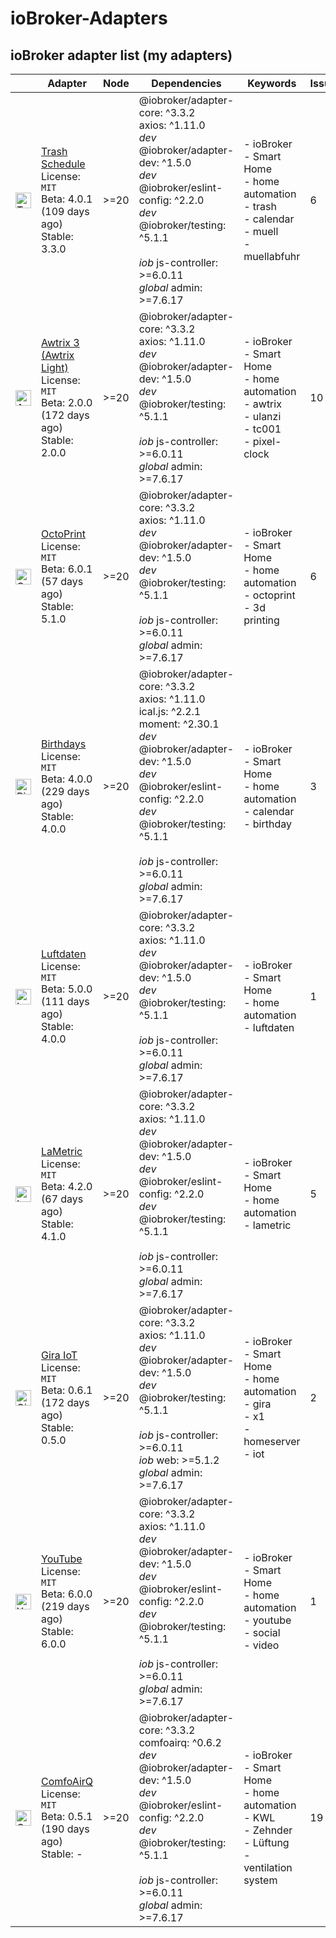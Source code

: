 # ioBroker-Adapters

## ioBroker adapter list (my adapters)

| | Adapter | Node | Dependencies | Keywords | Issues | Files |
|-|---------|------|--------------|----------|--------|-------|
| <img src="https://raw.githubusercontent.com/klein0r/ioBroker.trashschedule/master/admin/trashschedule.png" alt="Trash Schedule" width="25" /> | [Trash Schedule](https://github.com/klein0r/ioBroker.trashschedule)<br/>License: `MIT`<br/>Beta: 4.0.1 (109 days ago)<br/>Stable: 3.3.0 | &gt;&#x3D;20 | @iobroker/adapter-core: ^3.3.2<br/>axios: ^1.11.0<br/>*dev* @iobroker/adapter-dev: ^1.5.0<br/>*dev* @iobroker/eslint-config: ^2.2.0<br/>*dev* @iobroker/testing: ^5.1.1<br/><br/>*iob* js-controller: >=6.0.11<br/>*global* admin: >=7.6.17 | - ioBroker<br/>- Smart Home<br/>- home automation<br/>- trash<br/>- calendar<br/>- muell<br/>- muellabfuhr | 6 | Funding `yes`<br/>Bug-Report `v0.1`<br/>Workflow: `v0.6` |
| <img src="https://raw.githubusercontent.com/klein0r/ioBroker.awtrix-light/master/admin/awtrix-light.png" alt="Awtrix 3 (Awtrix Light)" width="25" /> | [Awtrix 3 (Awtrix Light)](https://github.com/klein0r/ioBroker.awtrix-light)<br/>License: `MIT`<br/>Beta: 2.0.0 (172 days ago)<br/>Stable: 2.0.0 | &gt;&#x3D;20 | @iobroker/adapter-core: ^3.3.2<br/>axios: ^1.11.0<br/>*dev* @iobroker/adapter-dev: ^1.5.0<br/>*dev* @iobroker/testing: ^5.1.1<br/><br/>*iob* js-controller: >=6.0.11<br/>*global* admin: >=7.6.17 | - ioBroker<br/>- Smart Home<br/>- home automation<br/>- awtrix<br/>- ulanzi<br/>- tc001<br/>- pixel-clock | 10 | Funding `yes`<br/>Bug-Report `v0.1`<br/>Workflow: `v0.6` |
| <img src="https://raw.githubusercontent.com/klein0r/ioBroker.octoprint/master/admin/octoprint.png" alt="OctoPrint" width="25" /> | [OctoPrint](https://github.com/klein0r/ioBroker.octoprint)<br/>License: `MIT`<br/>Beta: 6.0.1 (57 days ago)<br/>Stable: 5.1.0 | &gt;&#x3D;20 | @iobroker/adapter-core: ^3.3.2<br/>axios: ^1.11.0<br/>*dev* @iobroker/adapter-dev: ^1.5.0<br/>*dev* @iobroker/testing: ^5.1.1<br/><br/>*iob* js-controller: >=6.0.11<br/>*global* admin: >=7.6.17 | - ioBroker<br/>- Smart Home<br/>- home automation<br/>- octoprint<br/>- 3d printing | 6 | Funding `yes`<br/>Bug-Report `v0.1`<br/>Workflow: `v0.6` |
| <img src="https://raw.githubusercontent.com/klein0r/ioBroker.birthdays/master/admin/birthdays.png" alt="Birthdays" width="25" /> | [Birthdays](https://github.com/klein0r/ioBroker.birthdays)<br/>License: `MIT`<br/>Beta: 4.0.0 (229 days ago)<br/>Stable: 4.0.0 | &gt;&#x3D;20 | @iobroker/adapter-core: ^3.3.2<br/>axios: ^1.11.0<br/>ical.js: ^2.2.1<br/>moment: ^2.30.1<br/>*dev* @iobroker/adapter-dev: ^1.5.0<br/>*dev* @iobroker/eslint-config: ^2.2.0<br/>*dev* @iobroker/testing: ^5.1.1<br/><br/>*iob* js-controller: >=6.0.11<br/>*global* admin: >=7.6.17 | - ioBroker<br/>- Smart Home<br/>- home automation<br/>- calendar<br/>- birthday | 3 | Funding `yes`<br/>Bug-Report `v0.1`<br/>Workflow: `v0.6` |
| <img src="https://raw.githubusercontent.com/klein0r/ioBroker.luftdaten/master/admin/luftdaten.png" alt="Luftdaten" width="25" /> | [Luftdaten](https://github.com/klein0r/ioBroker.luftdaten)<br/>License: `MIT`<br/>Beta: 5.0.0 (111 days ago)<br/>Stable: 4.0.0 | &gt;&#x3D;20 | @iobroker/adapter-core: ^3.3.2<br/>axios: ^1.11.0<br/>*dev* @iobroker/adapter-dev: ^1.5.0<br/>*dev* @iobroker/testing: ^5.1.1<br/><br/>*iob* js-controller: >=6.0.11<br/>*global* admin: >=7.6.17 | - ioBroker<br/>- Smart Home<br/>- home automation<br/>- luftdaten | 1 | Funding `yes`<br/>Bug-Report `v0.1`<br/>Workflow: `v0.6` |
| <img src="https://raw.githubusercontent.com/klein0r/ioBroker.lametric/master/admin/lametric.png" alt="LaMetric" width="25" /> | [LaMetric](https://github.com/klein0r/ioBroker.lametric)<br/>License: `MIT`<br/>Beta: 4.2.0 (67 days ago)<br/>Stable: 4.1.0 | &gt;&#x3D;20 | @iobroker/adapter-core: ^3.3.2<br/>axios: ^1.11.0<br/>*dev* @iobroker/adapter-dev: ^1.5.0<br/>*dev* @iobroker/eslint-config: ^2.2.0<br/>*dev* @iobroker/testing: ^5.1.1<br/><br/>*iob* js-controller: >=6.0.11<br/>*global* admin: >=7.6.17 | - ioBroker<br/>- Smart Home<br/>- home automation<br/>- lametric | 5 | Funding `yes`<br/>Bug-Report `v0.1`<br/>Workflow: `v0.6` |
| <img src="https://raw.githubusercontent.com/klein0r/ioBroker.gira-iot/master/admin/gira-iot.png" alt="Gira IoT" width="25" /> | [Gira IoT](https://github.com/klein0r/ioBroker.gira-iot)<br/>License: `MIT`<br/>Beta: 0.6.1 (172 days ago)<br/>Stable: 0.5.0 | &gt;&#x3D;20 | @iobroker/adapter-core: ^3.3.2<br/>axios: ^1.11.0<br/>*dev* @iobroker/adapter-dev: ^1.5.0<br/>*dev* @iobroker/testing: ^5.1.1<br/><br/>*iob* js-controller: >=6.0.11<br/>*iob* web: >=5.1.2<br/>*global* admin: >=7.6.17 | - ioBroker<br/>- Smart Home<br/>- home automation<br/>- gira<br/>- x1<br/>- homeserver<br/>- iot | 2 | Funding `yes`<br/>Bug-Report `v0.1`<br/>Workflow: `v0.6` |
| <img src="https://raw.githubusercontent.com/klein0r/ioBroker.youtube/master/admin/youtube.png" alt="YouTube" width="25" /> | [YouTube](https://github.com/klein0r/ioBroker.youtube)<br/>License: `MIT`<br/>Beta: 6.0.0 (219 days ago)<br/>Stable: 6.0.0 | &gt;&#x3D;20 | @iobroker/adapter-core: ^3.3.2<br/>axios: ^1.11.0<br/>*dev* @iobroker/adapter-dev: ^1.5.0<br/>*dev* @iobroker/eslint-config: ^2.2.0<br/>*dev* @iobroker/testing: ^5.1.1<br/><br/>*iob* js-controller: >=6.0.11<br/>*global* admin: >=7.6.17 | - ioBroker<br/>- Smart Home<br/>- home automation<br/>- youtube<br/>- social<br/>- video | 1 | Funding `yes`<br/>Bug-Report `v0.1`<br/>Workflow: `v0.6` |
| <img src="https://raw.githubusercontent.com/klein0r/ioBroker.comfoairq/master/admin/comfoairq.png" alt="ComfoAirQ" width="25" /> | [ComfoAirQ](https://github.com/klein0r/ioBroker.comfoairq)<br/>License: `MIT`<br/>Beta: 0.5.1 (190 days ago)<br/>Stable: - | &gt;&#x3D;20 | @iobroker/adapter-core: ^3.3.2<br/>comfoairq: ^0.6.2<br/>*dev* @iobroker/adapter-dev: ^1.5.0<br/>*dev* @iobroker/eslint-config: ^2.2.0<br/>*dev* @iobroker/testing: ^5.1.1<br/><br/>*iob* js-controller: >=6.0.11<br/>*global* admin: >=7.6.17 | - ioBroker<br/>- Smart Home<br/>- home automation<br/>- KWL<br/>- Zehnder<br/>- Lüftung<br/>- ventilation system | 19 | Funding `yes`<br/>Bug-Report `v0.1`<br/>Workflow: `v0.6` |
